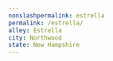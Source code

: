 ```yaml
---
﻿nonslashpermalink: estrella
permalink: /estrella/
alley: Estrella
city: Northwood
state: New Hampshire
---
```

